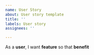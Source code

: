 ```yaml
---
name: User Story
about: User story template
title: ''
labels: User story
assignees: ''

---
```


As a **user**,  I want **feature** so that **benefit**
